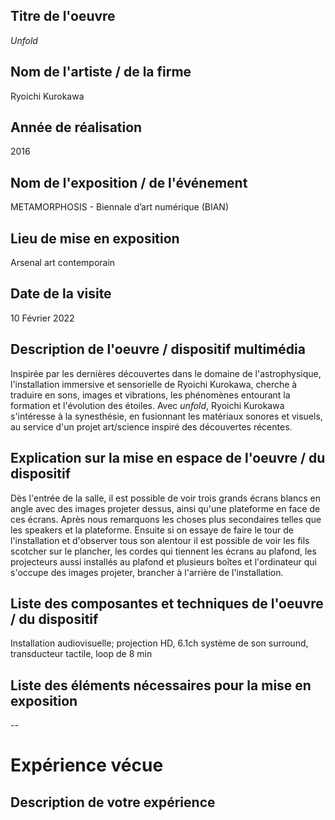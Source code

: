 ## Titre de l'oeuvre
*Unfold*

## Nom de l'artiste / de la firme
Ryoichi Kurokawa

## Année de réalisation
2016

## Nom de l'exposition / de l'événement
METAMORPHOSIS - Biennale d’art numérique (BIAN)

## Lieu de mise en exposition
Arsenal art contemporain

## Date de la visite
10 Février 2022

## Description de l'oeuvre / dispositif multimédia
Inspirée par les dernières découvertes dans le domaine de l'astrophysique, l'installation immersive et sensorielle de Ryoichi Kurokawa, cherche à traduire en sons, images et vibrations, les phénomènes entourant la formation et l'évolution des étoiles. Avec *unfold*, Ryoichi Kurokawa s'intéresse à la synesthésie, en fusionnant les matériaux sonores et visuels, au service d'un projet art/science inspiré des découvertes récentes. 

## Explication sur la mise en espace de l'oeuvre / du dispositif
Dès l'entrée de la salle, il est possible de voir trois grands écrans blancs en angle avec des images projeter dessus, ainsi qu'une plateforme en face de ces écrans. Après nous remarquons les choses plus secondaires telles que les speakers et la plateforme. Ensuite si on essaye de faire le tour de l'installation et d'observer tous son alentour il est possible de voir les fils scotcher sur le plancher, les cordes qui tiennent les écrans au plafond, les projecteurs aussi installés au plafond et plusieurs boîtes et l'ordinateur qui s'occupe des images projeter, brancher à l'arrière de l'installation.

## Liste des composantes et techniques de l'oeuvre / du dispositif 
Installation audiovisuelle; projection HD, 6.1ch système de son surround, transducteur tactile, loop de 8 min

##  Liste des éléments nécessaires pour la mise en exposition
--

# Expérience vécue

## Description de votre expérience 
